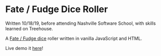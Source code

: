 # Fate / Fudge Dice Roller

Written 10/18/19, before attending Nashville Software School, with skills learned on Treehouse.

A [Fate / Fudge dice](<https://en.wikipedia.org/wiki/Fudge_(role-playing_game_system)#Fudge_dice>) roller written in vanilla JavaScript and HTML.

Live demo it [here](https://codesandbox.io/s/fate-dice-roller-7njmt?file=/index.html)!
